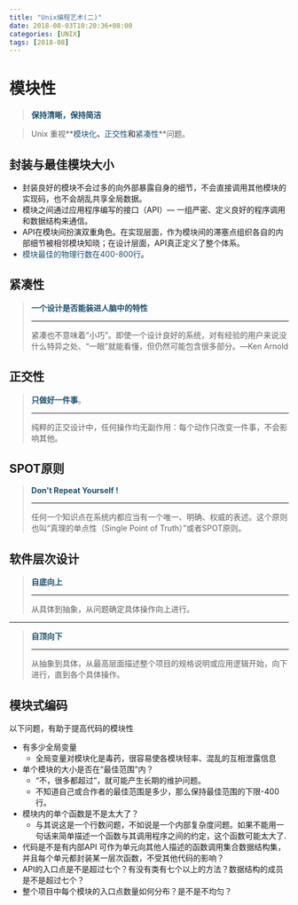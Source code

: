 ```yaml
---
title: "Unix编程艺术(二)"
date: 2018-08-03T10:20:36+08:00
categories: [UNIX]
tags: [2018-08]
---
```


# 模块性

> **<font color="#18516f">保持清晰，保持简洁</font>**

> Unix 重视**<font color="#18516f">模块化</font>**、**<font color="#18516f">正交性</font>**和**<font color="#18516f">紧凑性</font>**问题。

## 封装与最佳模块大小

>
+ 封装良好的模块不会过多的向外部暴露自身的细节，不会直接调用其他模块的实现码，也不会胡乱共享全局数据。
+ 模块之间通过应用程序编写的接口（API）— 一组严密、定义良好的程序调用和数据结构来通信。
+ API在模块间扮演双重角色。在实现层面，作为模块间的滞塞点组织各自的内部细节被相邻模块知晓；在设计层面，API真正定义了整个体系。
+ <font color="#18516f">模块最佳的物理行数在400-800行</font>。

## 紧凑性

> **<font color="#18516f">一个设计是否能装进人脑中的特性</font>**<hr />
> 紧凑也不意味着“小巧”。即使一个设计良好的系统，对有经验的用户来说没什么特异之处、“一眼”就能看懂，但仍然可能包含很多部分。—Ken Arnold

## 正交性

> **<font color="#18516f">只做好一件事</font>**。<hr />
> 纯粹的正交设计中，任何操作均无副作用：每个动作只改变一件事，不会影响其他。

## SPOT原则
> **<font color="#18516f">Don't Repeat Yourself !</font>**<hr /> 
>任何一个知识点在系统内都应当有一个唯一、明确、权威的表述。这个原则也叫“真理的单点性（Single Point of Truth）”或者SPOT原则。

## 软件层次设计

> **<font color="#18516f">自底向上</font>**<hr /> 
> 从具体到抽象，从问题确定具体操作向上进行。

<hr />

> **<font color="#18516f">自顶向下</font>**<hr /> 
> 从抽象到具体，从最高层面描述整个项目的规格说明或应用逻辑开始，向下进行，直到各个具体操作。

## 模块式编码

以下问题，有助于提高代码的模块性

> 
+ 有多少全局变量
    + 全局变量对模块化是毒药，很容易使各模块轻率、混乱的互相泄露信息
+ 单个模块的大小是否在“最佳范围”内？
    + “不，很多都超过”，就可能产生长期的维护问题。
    + 不知道自己或合作者的最佳范围是多少，那么保持最佳范围的下限-400行。
+ 模块内的单个函数是不是太大了？
    + 与其说这是一个行数问题，不如说是一个内部复杂度问题。如果不能用一句话来简单描述一个函数与其调用程序之间的约定，这个函数可能太大了.
+ 代码是不是有内部API 可作为单元向其他人描述的函数调用集合数据结构集，并且每个单元都封装某一层次函数，不受其他代码的影响？
+ API的入口点是不是超过七个？有没有类有七个以上的方法？数据结构的成员是不是超过七个？
+ 整个项目中每个模块的入口点数量如何分布？是不是不均匀？